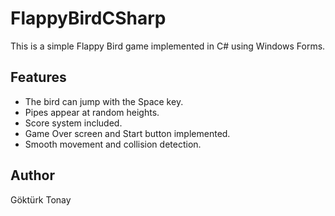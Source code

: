 # FlappyBirdCSharp

This is a simple Flappy Bird game implemented in C# using Windows Forms.

## Features
- The bird can jump with the Space key.
- Pipes appear at random heights.
- Score system included.
- Game Over screen and Start button implemented.
- Smooth movement and collision detection.

## Author
Göktürk Tonay
